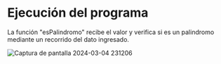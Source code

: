 # Ejecución del programa
La función "esPalindromo" recibe el valor y verifica si es un palindromo mediante un recorrido del dato ingresado.

![Captura de pantalla 2024-03-04 231206](https://github.com/FerAma20/ByteNumber2/assets/62443757/966d3e8f-d312-4710-b0a0-4d1a8e70fb14)
